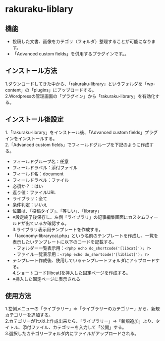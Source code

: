 # rakuraku-liblary  
## 機能  
* 投稿した文書、画像をカテゴリ（フォルダ）整理することが可能になります。  
* 「Advanced custom fields」を併用するプラグインです。。
  
## インストール方法  
1.ダウンロードしてきた中から、「rakuraku-library」というフォルダを「wp-content」の「plugins」にアップロードする。  
2.Wordpressの管理画面の「プラグイン」から「rakuraku-library」を有効化する。  
    
## インストール後設定     
1.「rakuraku-library」をインストール後、「Advanced custom fields」プラグインをインストールする。  
2.「Advanced custom fields」でフィールドグループを下記のように作成する。  
* フィールドグループ名：任意  
* フィールドラベル：添付ファイル  
* フィールド名：document  
* フィールドラベル：ファイル  
* 必須か？：はい  
* 返り値：ファイルURL  
* ライブラリ：全て  
* 条件判定：いいえ  
* 位置は、「投稿タイプ」、「等しい」、「library」  
* ※設定終了後保存し、左側「ライブラリ」の記事編集画面にカスタムフィールドが出ているか確認する。  
3.ライブラリ表示用テンプレートを作成する。  
* 「taxonomy-librarycat.php」という名前のテンプレートを作成し、一覧を表示したいテンプレートに以下のコードを記載する。  
・フォルダー一覧表示用：`<?php echo do_shortcode('[libcat]'); ?>`  
・ファイル一覧表示用：`<?php echo do_shortcode('[liblist]'); ?>`  
* テンプレート作成後、使用しているテンプレートフォルダにアップロードする。  
4.ショートコード[libcat]を挿入した固定ページを作成する。  
* ※挿入した固定ページに表示される  
  
## 使用方法  
1.左側メニューの「ライブラリー」⇒「ライブラリーのカテゴリー」から、新規カテゴリーを追加する。  
2.カテゴリーが1つ以上作成出来たら、「ライブラリー」⇒「新規追加」より、タイトル、添付ファイル、カテゴリーを入力して「公開」する。  
3.選択したカテゴリーフォルダ内にファイルがアップロードされる。  
